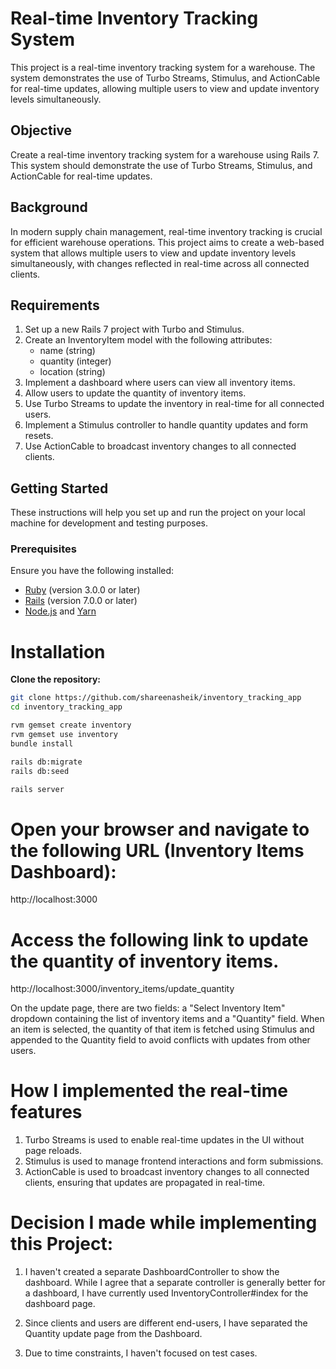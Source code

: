 # Real-time Inventory Tracking System

This project is a real-time inventory tracking system for a warehouse. The system demonstrates the use of Turbo Streams, Stimulus, and ActionCable for real-time updates, allowing multiple users to view and update inventory levels simultaneously.

## Objective

Create a real-time inventory tracking system for a warehouse using Rails 7. This system should demonstrate the use of Turbo Streams, Stimulus, and ActionCable for real-time updates.

## Background

In modern supply chain management, real-time inventory tracking is crucial for efficient warehouse operations. This project aims to create a web-based system that allows multiple users to view and update inventory levels simultaneously, with changes reflected in real-time across all connected clients.

## Requirements

1. Set up a new Rails 7 project with Turbo and Stimulus.
2. Create an InventoryItem model with the following attributes:
   - name (string)
   - quantity (integer)
   - location (string)
3. Implement a dashboard where users can view all inventory items.
4. Allow users to update the quantity of inventory items.
5. Use Turbo Streams to update the inventory in real-time for all connected users.
6. Implement a Stimulus controller to handle quantity updates and form resets.
7. Use ActionCable to broadcast inventory changes to all connected clients.

## Getting Started

These instructions will help you set up and run the project on your local machine for development and testing purposes.

### Prerequisites

Ensure you have the following installed:

- [Ruby](https://www.ruby-lang.org/en/) (version 3.0.0 or later)
- [Rails](https://rubyonrails.org/) (version 7.0.0 or later)
- [Node.js](https://nodejs.org/) and [Yarn](https://yarnpkg.com/)


# Installation

**Clone the repository:**

   ```sh
   git clone https://github.com/shareenasheik/inventory_tracking_app
   cd inventory_tracking_app

   rvm gemset create inventory
   rvm gemset use inventory
   bundle install

   rails db:migrate
   rails db:seed

   rails server
   ```
# Open your browser and navigate to the following URL (Inventory Items Dashboard):

http://localhost:3000

# Access the following link to update the quantity of inventory items.

http://localhost:3000/inventory_items/update_quantity

On the update page, there are two fields: a "Select Inventory Item" dropdown containing the list of inventory items and a "Quantity" field. When an item is selected, the quantity of that item is fetched using Stimulus and appended to the Quantity field to avoid conflicts with updates from other users.


# How I implemented the real-time features

1. Turbo Streams is used to enable real-time updates in the UI without page reloads.
2. Stimulus is used to manage frontend interactions and form submissions.
3. ActionCable is used to broadcast inventory changes to all connected clients, ensuring that updates are propagated in real-time.


# Decision I made while implementing this Project:

1. I haven't created a separate DashboardController to show the dashboard. While I agree that a separate controller is generally better for a dashboard, I have currently used InventoryController#index for the dashboard page.

2. Since clients and users are different end-users, I have separated the Quantity update page from the Dashboard.

3. Due to time constraints, I haven't focused on test cases.